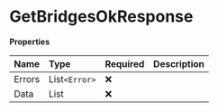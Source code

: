 # GetBridgesOkResponse

**Properties**

| Name   | Type            | Required | Description |
| :----- | :-------------- | :------- | :---------- |
| Errors | List`<Error>`   | ❌       |             |
| Data   | List<BridgeGet> | ❌       |             |

<!-- This file was generated by liblab | https://liblab.com/ -->
